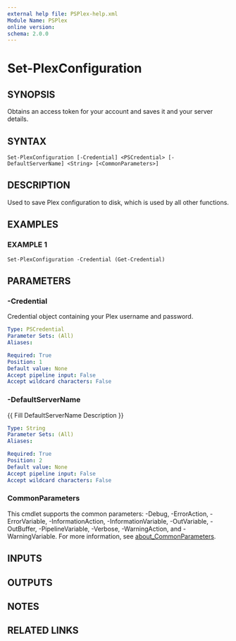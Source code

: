 ```yaml
---
external help file: PSPlex-help.xml
Module Name: PSPlex
online version:
schema: 2.0.0
---
```


# Set-PlexConfiguration

## SYNOPSIS
Obtains an access token for your account and saves it and your server details.

## SYNTAX

```
Set-PlexConfiguration [-Credential] <PSCredential> [-DefaultServerName] <String> [<CommonParameters>]
```

## DESCRIPTION
Used to save Plex configuration to disk, which is used by all other functions.

## EXAMPLES

### EXAMPLE 1
```
Set-PlexConfiguration -Credential (Get-Credential)
```

## PARAMETERS

### -Credential
Credential object containing your Plex username and password.

```yaml
Type: PSCredential
Parameter Sets: (All)
Aliases:

Required: True
Position: 1
Default value: None
Accept pipeline input: False
Accept wildcard characters: False
```

### -DefaultServerName
{{ Fill DefaultServerName Description }}

```yaml
Type: String
Parameter Sets: (All)
Aliases:

Required: True
Position: 2
Default value: None
Accept pipeline input: False
Accept wildcard characters: False
```

### CommonParameters
This cmdlet supports the common parameters: -Debug, -ErrorAction, -ErrorVariable, -InformationAction, -InformationVariable, -OutVariable, -OutBuffer, -PipelineVariable, -Verbose, -WarningAction, and -WarningVariable. For more information, see [about_CommonParameters](http://go.microsoft.com/fwlink/?LinkID=113216).

## INPUTS

## OUTPUTS

## NOTES

## RELATED LINKS
